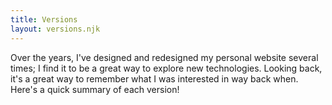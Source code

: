```yaml
---
title: Versions
layout: versions.njk
---
```


Over the years, I've designed and redesigned my personal website several times; I find it to be a great way to explore new technologies. Looking back, it's a great way to remember what I was interested in way back when. Here's a quick summary of each version!
